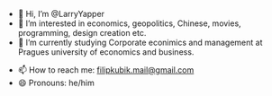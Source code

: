 - 👋 Hi, I’m @LarryYapper
- 👀 I’m interested in economics, geopolitics, Chinese, movies, programming, design creation etc. 
- 🌱 I’m currently studying Corporate econimics and management at Pragues university of economics and business. 
<!--- - 💞️ I’m looking to collaborate on ... --->
- 📫 How to reach me: filipkubik.mail@gmail.com
- 😄 Pronouns: he/him
<!--- - ⚡ Fun fact: ... --->

<!---
LarryYapper/LarryYapper is a ✨ special ✨ repository because its `README.md` (this file) appears on your GitHub profile.
You can click the Preview link to take a look at your changes.
--->
